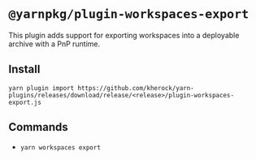 # `@yarnpkg/plugin-workspaces-export`

This plugin adds support for exporting workspaces into a deployable archive with
a PnP runtime.

## Install

```
yarn plugin import https://github.com/kherock/yarn-plugins/releases/download/release/<release>/plugin-workspaces-export.js
```

## Commands

- `yarn workspaces export`

